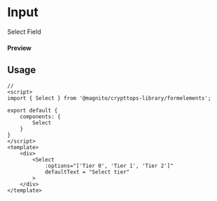 # Input
Select Field

#### Preview
<Demo componentName="examples-form-select-doc" />

## Usage

```js:no-v-pre
// 
<script>
import { Select } from '@magnito/crypttops-library/formelements';

export default {
    components: {
        Select
    }
}
</script>
<template>
    <div>
        <Select
            :options="['Tier 0', 'Tier 1', 'Tier 2']"
            defaultText = "Select tier"
        >
    </div>
</template>
```